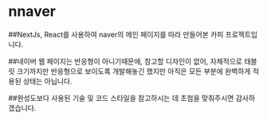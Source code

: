 # nnaver

##NextJs, React를 사용하여 naver의 메인 페이지를 따라 만들어본
카피 프로젝트입니다.

##네이버 웹 페이지는 반응형이 아니기때문에,
참고할 디자인이 없어, 
자체적으로 태블릿 크기까지만 반응형으로 보이도록 개발해놓긴 했지만
아직은 모든 부분에 완벽하게 적용된 상태는 아닙니다.

##완성도보다 사용된 기술 및 코드 스타일을 참고하시는 데 
초첨을 맞춰주시면 감사하겠습니다.
